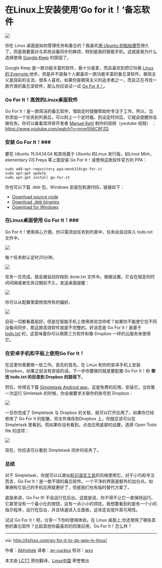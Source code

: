 在Linux上安装使用‘Go for it！’备忘软件
===============================================================================
![](http://itsfoss.itsfoss.netdna-cdn.com/wp-content/uploads/2015/03/Go_For_It_TODO_Linux.jpeg)

你在 Linux 桌面是如何管理任务和备忘的？我喜欢[用 Ubuntu 的粘帖便签][1]很久了。但是我要面对与其他设备同步的麻烦，特别是我的智能手机。这就是我为什么选择使用 [Google Keep][2] 的原因了。

Google Keep 是一款功能丰富的软件，我十分喜爱，而且喜欢到把它叫做 [Linux 的 Evernote ][3]地步。但是并不是每个人都喜欢一款功能丰富的备忘录软件。极简主义是目前的主流，很多人喜欢。如果你是极简主义的追求者之一，而且正在寻找一款开源的备忘录软件，那么你应该试一试 [Go For It！][4]。

### Go For It！高效的Linux桌面软件 ###

Go For It！是一款简洁的备忘软件，借助定时提醒帮助你专注于工作。所以，当你添加一个任务到列表后，可以附上一个定时器。到设定时间后，它就会提醒你去做任务。你可以看看其帅哥开发者 [Manuel Kehl][5] 制作的视频（youtube 视频） ： https://www.youtube.com/watch?v=mnw556C9FZQ

### 安装 Go For It！###

要在 Ubuntu 15.04,14.04 和其他基于 Ubuntu 的Linux 发行版，如Linux Mint， elementary OS Freya 等上面安装 Go For It！请使用这款软件官方的 PPA：

    sudo add-apt-repository ppa:mank319/go-for-it
    sudo apt-get update
    sudo apt-get install go-for-it

你也可以下载 .deb 包，Windows 安装包和源代码，链接如下：

- [Download source code][6]
- [Download .deb binaries][7]
- [Download for Windows][8]

### 在Linux桌面使用 Go For It！###

Go For It！使用真心方便。你只需添加任务到列表中，任务会自动存入 todo.txt 文件中。

![](http://itsfoss.itsfoss.netdna-cdn.com/wp-content/uploads/2015/03/Go-for-it_todo_app_linux.png)

每个任务默认定时25分钟。

![](http://itsfoss.itsfoss.netdna-cdn.com/wp-content/uploads/2015/03/Go-for-it_todo_app_linux_1.png)

任务一旦完成，就会被自动存档到 done.txt 文件中。根据设置，它会在规定的时间间隔或者任务过期前不久，发送桌面提醒：

![](http://itsfoss.itsfoss.netdna-cdn.com/wp-content/uploads/2015/03/Go_for_it_Linux_notification.png)

你可以从配置里面修改所有的偏好。

![](http://itsfoss.itsfoss.netdna-cdn.com/wp-content/uploads/2015/03/Go-for-it_todo_app_linux_2.png)

目前一切都看着挺好。但是在智能手机上使用体验怎样呢？如果你不能使它在不同设备间同步，那这款高效软件就是不完整的。好消息是 Go For It！是基于 [todo.txt][9] 的，这意味着你可以用第三方软件和像 Dropbox 一样的云服务来使用它。

### 在安卓手机和平板上使用Go For It！ ###

在这里你需要做一些工作。首先的首先，在 Linux 和你的安卓手机上安装 Dropbox，如果之前没有安装的话。下一步你要做的就是要配置 Go For It！和 **修改 todo.txt 的目录到 Dropbox 的路径下**。

然后，你得去下载 [Simpletask Andriod app][10]。这是免费的应用。安装它。当你第一次运行 Simletask 的时候，你会被要求关联你的账号到 Dropbox：

![](http://itsfoss.itsfoss.netdna-cdn.com/wp-content/uploads/2015/03/Go_for_it_Android_1.jpeg)

一旦你完成了 Simpletask 与 Dropbox 的关联，就可以打开应用了。如果你已经修改了 Go For It 的配置，将文件保存到Dropbox 上，你就应该可以在 Simpletask 里看到。而如果你没有看到，点击应用底部的设置，选择 Open Todo file 的选项：

![](http://itsfoss.itsfoss.netdna-cdn.com/wp-content/uploads/2015/03/Go_for_it_Android.jpeg)

现在，你应该可以看到 Simpletask 同步的任务了。

### 总结 ###

对于 Simpletask，你就可以以类似[标记语言工具][11]的风格使用它。对于小巧和专注而言，Go For It！是一款不错的备忘软件。一个干净的界面是额外的加分点。如果拥有它自己的手机应用就更好了，但是我们也有临时替代方案了。

底层来讲，Go For It! 不会运行在后台。这就是说，你不得不让它一直保持运行。它甚至没有一个最小化的按钮，这有一点小小的烦扰。我想要看到的是有一个小的指示程序，运行在后台，并且快速进入主面板，这肯定会提升其可用性。

试试 Go For It！吧，分享一下你的使用体验。在 Linux 桌面上,你还使用了哪些其他的备忘软件？比起其他你最喜欢的同类应用，Go For It！怎么样？

-------------------------------------------------------------------------------


via: http://itsfoss.com/go-for-it-to-do-app-in-linux/

作者：[Abhishek][a]
译者：[wi-cuckoo](https://github.com/wi-cuckoo)
校对：[wxy](https://github.com/wxy)

本文由 [LCTT](https://github.com/LCTT/TranslateProject) 原创翻译，[Linux中国](http://linux.cn/) 荣誉推出

[a]:http://itsfoss.com/author/abhishek/
[1]:http://itsfoss.com/indicator-stickynotes-windows-like-sticky-note-app-for-ubuntu/
[2]:http://itsfoss.com/install-google-keep-ubuntu-1310/
[3]:http://itsfoss.com/5-evernote-alternatives-linux/
[4]:http://manuel-kehl.de/projects/go-for-it/
[5]:http://manuel-kehl.de/about-me/
[6]:https://github.com/mank319/Go-For-It
[7]:https://launchpad.net/~mank319/+archive/ubuntu/go-for-it
[8]:http://manuel-kehl.de/projects/go-for-it/download-windows-version/
[9]:http://todotxt.com/
[10]:https://play.google.com/store/apps/details?id=nl.mpcjanssen.todotxtholo&hl=en
[11]:http://itsfoss.com/install-latex-ubuntu-1404/

